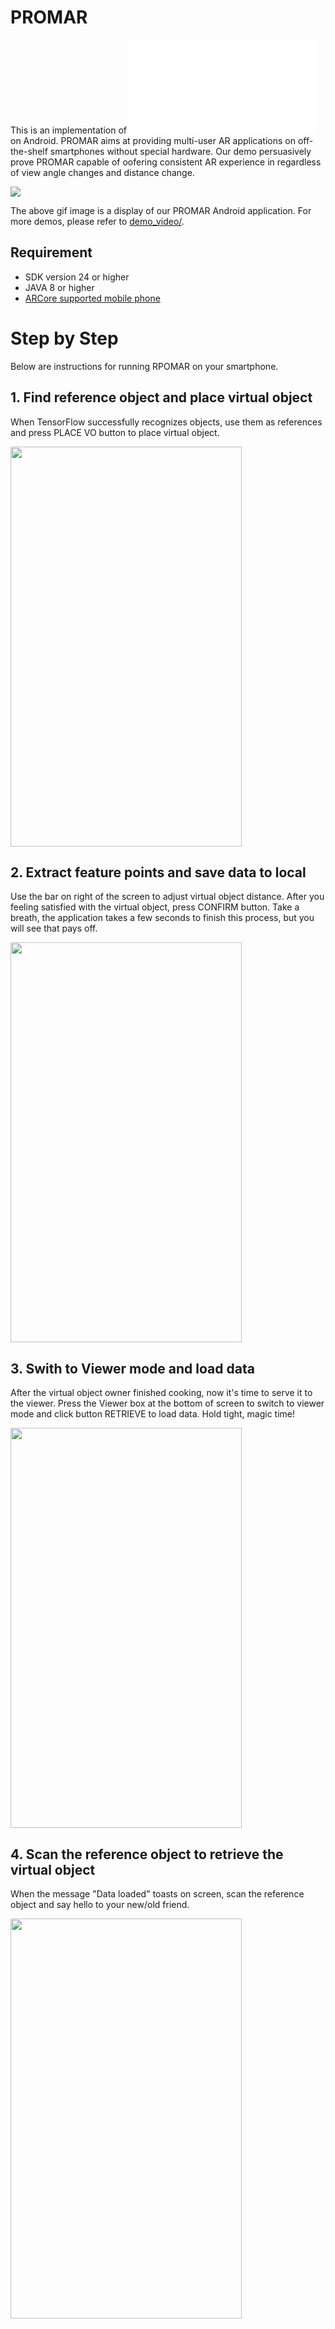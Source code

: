 # PROMAR

This is an implementation of ![PROMAR](PROMAR.pdf) on Android. PROMAR aims at providing multi-user AR applications on off-the-shelf smartphones without special hardware. Our demo persuasively prove PROMAR capable of oofering consistent AR experience in regardless of view angle changes and distance change.

![](demo_video/demo_1.gif)

The above gif image is a display of our PROMAR Android application. For more demos, please refer to [demo_video/](https://github.com/PROMAR2019/PROMAR_Android/tree/master/demo_video).

## Requirement

* SDK version 24 or higher
* JAVA 8 or higher
* [ARCore supported mobile phone](https://developers.google.com/ar/discover/supported-devices)


# Step by Step

Below are instructions for running RPOMAR on your smartphone.


## 1. Find reference object and place virtual object

When TensorFlow successfully recognizes objects, use them as references and press PLACE VO button to place virtual object.

<img src="https://github.com/PROMAR2019/PROMAR_Android/blob/master/img/step_1.png" width="370" height="640">

## 2. Extract feature points and save data to local

Use the bar on right of the screen to adjust virtual object distance. After you feeling satisfied with the virtual object, press CONFIRM button. Take a breath, the application takes a few seconds to finish this process, but you will see that pays off.

<img src="https://github.com/PROMAR2019/PROMAR_Android/blob/master/img/step_2.png" width="370" height="640">

## 3. Swith to Viewer mode and load data

After the virtual object owner finished cooking, now it's time to serve it to the viewer. Press the Viewer box at the bottom of screen to switch to viewer mode and click button RETRIEVE to load data. Hold tight, magic time!

<img src="https://github.com/PROMAR2019/PROMAR_Android/blob/master/img/step_3.png" width="370" height="640">

## 4. Scan the reference object to retrieve the virtual object

When the message "Data loaded" toasts on screen, scan the reference object and say hello to your new/old friend.

<img src="https://github.com/PROMAR2019/PROMAR_Android/blob/master/img/step_4.png" width="370" height="640">
